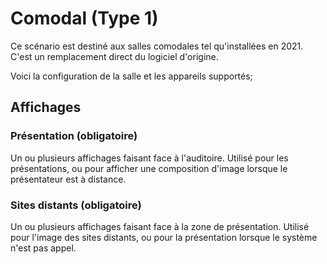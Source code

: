 # Comodal (Type 1)
Ce scénario est destiné aux salles comodales tel qu'installées en 2021. C'est un remplacement direct du logiciel d'origine.

Voici la configuration de la salle et les appareils supportés;

## Affichages
### Présentation (obligatoire)
Un ou plusieurs affichages faisant face à l'auditoire. Utilisé pour les présentations, ou pour afficher une composition d'image lorsque le présentateur est à distance.

### Sites distants (obligatoire)
Un ou plusieurs affichages faisant face à la zone de présentation. Utilisé pour l'image des sites distants, ou pour la présentation lorsque le système n'est pas appel.

